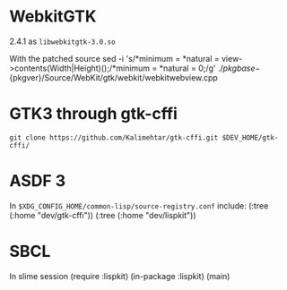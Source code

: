 # WebkitGTK
2.4.1 as `libwebkitgtk-3.0.so`

With the patched source
    sed -i 's/\*minimum = \*natural = view->contents\(Width\|Height\)();/\*minimum = \*natural = 0;/g' ./${pkgbase}-${pkgver}/Source/WebKit/gtk/webkit/webkitwebview.cpp

# GTK3 through gtk-cffi
    git clone https://github.com/Kalimehtar/gtk-cffi.git $DEV_HOME/gtk-cffi/

# ASDF 3
In `$XDG_CONFIG_HOME/common-lisp/source-registry.conf` include:
    (:tree (:home "dev/gtk-cffi"))
    (:tree (:home "dev/lispkit"))

# SBCL
In slime session
    (require :lispkit)
    (in-package :lispkit)
    (main)


